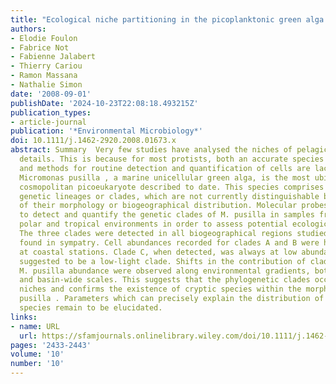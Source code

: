 ```yaml
---
title: "Ecological niche partitioning in the picoplanktonic green alga *Micromonas pusilla*: evidence from environmental surveys using phylogenetic probes"
authors:
- Elodie Foulon
- Fabrice Not
- Fabienne Jalabert
- Thierry Cariou
- Ramon Massana
- Nathalie Simon
date: '2008-09-01'
publishDate: '2024-10-23T22:08:18.493215Z'
publication_types:
- article-journal
publication: '*Environmental Microbiology*'
doi: 10.1111/j.1462-2920.2008.01673.x
abstract: Summary  Very few studies have analysed the niches of pelagic protist in
  details. This is because for most protists, both an accurate species definition
  and methods for routine detection and quantification of cells are lacking. The morphospecies
  Micromonas pusilla , a marine unicellular green alga, is the most ubiquitous and
  cosmopolitan picoeukaryote described to date. This species comprises several independent
  genetic lineages or clades, which are not currently distinguishable based on comparison
  of their morphology or biogeographical distribution. Molecular probes were used
  to detect and quantify the genetic clades of M. pusilla in samples from temperate,
  polar and tropical environments in order to assess potential ecological niche partitioning.
  The three clades were detected in all biogeographical regions studied and were commonly
  found in sympatry. Cell abundances recorded for clades A and B were high, especially
  at coastal stations. Clade C, when detected, was always at low abundances and is
  suggested to be a low‐light clade. Shifts in the contribution of clades to total
  M. pusilla abundance were observed along environmental gradients, both at local
  and basin‐wide scales. This suggests that the phylogenetic clades occupy specific
  niches and confirms the existence of cryptic species within the morphospecies M.
  pusilla . Parameters which can precisely explain the distribution of these cryptic
  species remain to be elucidated.
links:
- name: URL
  url: https://sfamjournals.onlinelibrary.wiley.com/doi/10.1111/j.1462-2920.2008.01673.x
pages: '2433-2443'
volume: '10'
number: '10'
---
```

